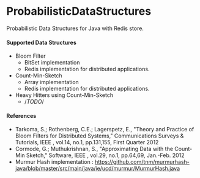 # ProbabilisticDataStructures
Probabilistic Data Structures for Java with Redis store.

#### Supported Data Structures
- Bloom Filter
  - BitSet implementation
  - Redis implementation for distributed applications.
- Count-Min-Sketch
  - Array implementation
  - Redis implementation for distributed applications.
- Heavy Hitters using Count-Min-Sketch
  - /*TODO*/
  
  
#### References
- Tarkoma, S.; Rothenberg, C.E.; Lagerspetz, E., "Theory and Practice of Bloom Filters for Distributed Systems," Communications Surveys & Tutorials, IEEE , vol.14, no.1, pp.131,155, First Quarter 2012
- Cormode, G.; Muthukrishnan, S., "Approximating Data with the Count-Min Sketch," Software, IEEE , vol.29, no.1, pp.64,69, Jan.-Feb. 2012
- Murmur Hash implementation : https://github.com/tnm/murmurhash-java/blob/master/src/main/java/ie/ucd/murmur/MurmurHash.java
